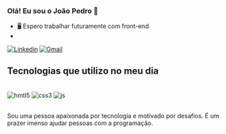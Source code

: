 ### Olá! Eu sou o João Pedro 👋

- 🖥️ Espero trabalhar futuramente com front-end
- 

[![Linkedin](https://img.shields.io/badge/LinkedIn-0077B5?style=for-the-badge&logo=linkedin&logoColor=white)](https://www.linkedin.com/in/joaopmedeiros/)
[![Gmail](https://img.shields.io/badge/Gmail-D14836?style=for-the-badge&logo=gmail&logoColor=white)](mailto:jpmdrsdev@gmail.com)


## Tecnologias que utilizo no meu dia

<div style="display: inline_block"><br/>
  <img align="center" alt="hmtl5" src="https://img.shields.io/badge/HTML5-E34F26?style=for-the-badge&logo=html5&logoColor=white" />
  <img align="center" alt="css3" src="https://img.shields.io/badge/CSS3-1572B6?style=for-the-badge&logo=css3&logoColor=white" />
  <img align="center" alt="js" src="https://img.shields.io/badge/JavaScript-F7DF1E?style=for-the-badge&logo=javascript&logoColor=black" />
</div><br>



Sou uma pessoa apaixonada por tecnologia e motivado por desafios. É um prazer imenso ajudar pessoas com a programação.
